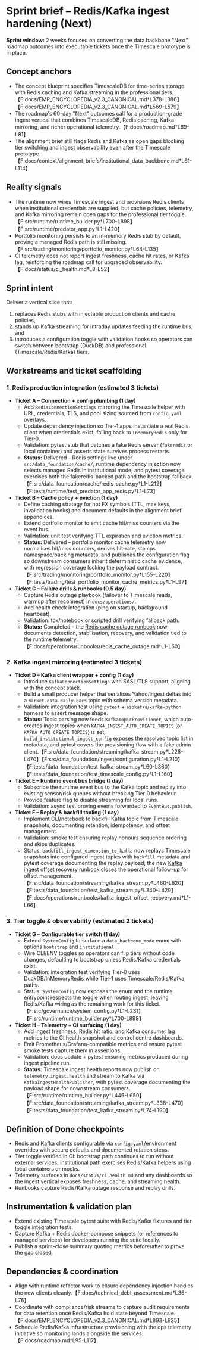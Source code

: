 # Sprint brief – Redis/Kafka ingest hardening (Next)

**Sprint window:** 2 weeks focused on converting the data backbone "Next"
roadmap outcomes into executable tickets once the Timescale prototype is in
place.

## Concept anchors

- The concept blueprint specifies TimescaleDB for time-series storage with Redis
  caching and Kafka streaming in the professional tiers.【F:docs/EMP_ENCYCLOPEDIA_v2.3_CANONICAL.md†L378-L386】【F:docs/EMP_ENCYCLOPEDIA_v2.3_CANONICAL.md†L569-L579】
- The roadmap's 60-day "Next" outcomes call for a production-grade ingest
  vertical that combines TimescaleDB, Redis caching, Kafka mirroring, and richer
  operational telemetry.【F:docs/roadmap.md†L69-L81】
- The alignment brief still flags Redis and Kafka as open gaps blocking tier
  switching and ingest observability even after the Timescale prototype.
  【F:docs/context/alignment_briefs/institutional_data_backbone.md†L61-L114】

## Reality signals

- The runtime now wires Timescale ingest and provisions Redis clients when
  institutional credentials are supplied, but cache policies, telemetry, and
  Kafka mirroring remain open gaps for the professional tier toggle.【F:src/runtime/runtime_builder.py†L700-L898】【F:src/runtime/predator_app.py†L1-L420】
- Portfolio monitoring persists to an in-memory Redis stub by default, proving a
  managed Redis path is still missing.【F:src/trading/monitoring/portfolio_monitor.py†L64-L135】
- CI telemetry does not report ingest freshness, cache hit rates, or Kafka lag,
  reinforcing the roadmap call for upgraded observability.【F:docs/status/ci_health.md†L8-L52】

## Sprint intent

Deliver a vertical slice that:

1. replaces Redis stubs with injectable production clients and cache policies,
2. stands up Kafka streaming for intraday updates feeding the runtime bus, and
3. introduces a configuration toggle with validation hooks so operators can
   switch between bootstrap (DuckDB) and professional (Timescale/Redis/Kafka)
   tiers.

## Workstreams and ticket scaffolding

### 1. Redis production integration (estimated 3 tickets)

- **Ticket A – Connection + config plumbing (1 day)**
  - Add `RedisConnectionSettings` mirroring the Timescale helper with URL,
    credentials, TLS, and pool sizing sourced from `config.yaml` overlays.
  - Update dependency injection so Tier‑1 apps instantiate a real Redis client
    when credentials exist, falling back to `InMemoryRedis` only for Tier‑0.
  - Validation: pytest stub that patches a fake Redis server (`fakeredis` or
    local container) and asserts state survives process restarts.
  - **Status:** Delivered – Redis settings live under `src/data_foundation/cache/`, runtime dependency injection now selects managed Redis in institutional mode, and pytest coverage exercises both the fakeredis-backed path and the bootstrap fallback.【F:src/data_foundation/cache/redis_cache.py†L1-L212】【F:tests/runtime/test_predator_app_redis.py†L1-L73】
- **Ticket B – Cache policy + eviction (1 day)**
  - Define caching strategy for hot FX symbols (TTL, max keys, invalidation
    hooks) and document defaults in the alignment brief appendices.
  - Extend portfolio monitor to emit cache hit/miss counters via the event bus.
  - Validation: unit test verifying TTL expiration and eviction metrics.
  - **Status:** Delivered – portfolio monitor cache telemetry now normalises hit/miss
    counters, derives hit-rate, stamps namespace/backing metadata, and publishes the
    configuration flag so downstream consumers inherit deterministic cache evidence,
    with regression coverage locking the payload contract.【F:src/trading/monitoring/portfolio_monitor.py†L155-L220】【F:tests/trading/test_portfolio_monitor_cache_metrics.py†L1-L97】
- **Ticket C – Failure drills & runbooks (0.5 day)**
  - Capture Redis outage playbook (failover to Timescale reads, warmup after
    reconnect) in `docs/operations/`.
  - Add health check integration (ping on startup, background heartbeat).
  - Validation: tox/notebook or scripted drill verifying fallback path.
  - **Status:** Completed – the [Redis cache outage runbook](../../operations/runbooks/redis_cache_outage.md)
    now documents detection, stabilisation, recovery, and validation tied to the
    runtime telemetry.【F:docs/operations/runbooks/redis_cache_outage.md†L1-L60】

### 2. Kafka ingest mirroring (estimated 3 tickets)

- **Ticket D – Kafka client wrapper + config (1 day)**
  - Introduce `KafkaConnectionSettings` with SASL/TLS support, aligning with the
    concept stack.
  - Build a small producer helper that serialises Yahoo/ingest deltas into a
    `market-data.daily-bars` topic with schema version metadata.
  - Validation: integration test using `pytest` + `aiokafka`/`kafka-python`
    harness to assert message shape.
  - **Status:** Topic parsing now feeds `KafkaTopicProvisioner`, which auto-creates ingest topics when `KAFKA_INGEST_AUTO_CREATE_TOPICS` (or `KAFKA_AUTO_CREATE_TOPICS`) is set; `build_institutional_ingest_config` exposes the resolved topic list in metadata, and pytest covers the provisioning flow with a fake admin client.【F:src/data_foundation/streaming/kafka_stream.py†L226-L470】【F:src/data_foundation/ingest/configuration.py†L1-L210】【F:tests/data_foundation/test_kafka_stream.py†L60-L360】【F:tests/data_foundation/test_timescale_config.py†L1-L160】
- **Ticket E – Runtime event bus bridge (1 day)**
  - Subscribe the runtime event bus to the Kafka topic and replay into existing
    sensor/risk queues without breaking Tier‑0 behaviour.
  - Provide feature flag to disable streaming for local runs.
  - Validation: async test proving events forwarded to `EventBus.publish`.
- **Ticket F – Replay & backfill tooling (1 day)**
  - Implement CLI/notebook to backfill Kafka topic from Timescale snapshots,
    documenting retention, idempotency, and offset management.
  - Validation: smoke test ensuring replay honours sequence ordering and skips
    duplicates.
  - Status: `backfill_ingest_dimension_to_kafka` now replays Timescale snapshots into configured ingest topics with `backfill` metadata and pytest coverage documenting the replay payload; the new [Kafka ingest offset recovery runbook](../../operations/runbooks/kafka_ingest_offset_recovery.md) closes the operational follow-up for offset management.【F:src/data_foundation/streaming/kafka_stream.py†L460-L620】【F:tests/data_foundation/test_kafka_stream.py†L340-L420】【F:docs/operations/runbooks/kafka_ingest_offset_recovery.md†L1-L66】

### 3. Tier toggle & observability (estimated 2 tickets)

- **Ticket G – Configurable tier switch (1 day)**
  - Extend `SystemConfig` to surface a `data_backbone_mode` enum with options
    `bootstrap` and `institutional`.
  - Wire CLI/ENV toggles so operators can flip tiers without code changes,
    defaulting to bootstrap unless Redis/Kafka credentials exist.
  - Validation: integration test verifying Tier‑0 uses DuckDB/InMemoryRedis
    while Tier‑1 uses Timescale/Redis/Kafka paths.
  - Status: `SystemConfig` now exposes the enum and the runtime entrypoint
    respects the toggle when routing ingest, leaving Redis/Kafka wiring as the
    remaining work for this ticket.【F:src/governance/system_config.py†L1-L231】【F:src/runtime/runtime_builder.py†L700-L898】
- **Ticket H – Telemetry + CI surfacing (1 day)**
  - Add ingest freshness, Redis hit ratio, and Kafka consumer lag metrics to the
    CI health snapshot and control centre dashboards.
  - Emit Prometheus/Grafana-compatible metrics and ensure pytest smoke tests
    capture them in assertions.
  - Validation: docs update + pytest ensuring metrics produced during ingest
    pipeline run.
  - **Status:** Timescale ingest health reports now publish on `telemetry.ingest.health` and stream to Kafka via `KafkaIngestHealthPublisher`, with pytest coverage documenting the payload shape for downstream consumers.【F:src/runtime/runtime_builder.py†L445-L650】【F:src/data_foundation/streaming/kafka_stream.py†L338-L470】【F:tests/data_foundation/test_kafka_stream.py†L74-L190】

## Definition of Done checkpoints

- Redis and Kafka clients configurable via `config.yaml`/environment overrides
  with secure defaults and documented rotation steps.
- Tier toggle verified in CI: bootstrap path continues to run without external
  services; institutional path exercises Redis/Kafka helpers using local
  containers or mocks.
- Telemetry surfaces in `docs/status/ci_health.md` and any dashboards so the
  ingest vertical exposes freshness, cache, and streaming health.
- Runbooks capture Redis/Kafka outage response and replay drills.

## Instrumentation & validation plan

- Extend existing Timescale pytest suite with Redis/Kafka fixtures and tier
  toggle integration tests.
- Capture Kafka + Redis docker-compose snippets (or references to managed
  services) for developers running the suite locally.
- Publish a sprint-close summary quoting metrics before/after to prove the gap
  closed.

## Dependencies & coordination

- Align with runtime refactor work to ensure dependency injection handles the
  new clients cleanly.【F:docs/technical_debt_assessment.md†L36-L76】
- Coordinate with compliance/risk streams to capture audit requirements for data
  retention once Redis/Kafka hold state beyond Timescale.【F:docs/EMP_ENCYCLOPEDIA_v2.3_CANONICAL.md†L893-L925】
- Schedule Redis/Kafka infrastructure provisioning with the ops telemetry
  initiative so monitoring lands alongside the services.【F:docs/roadmap.md†L95-L117】

